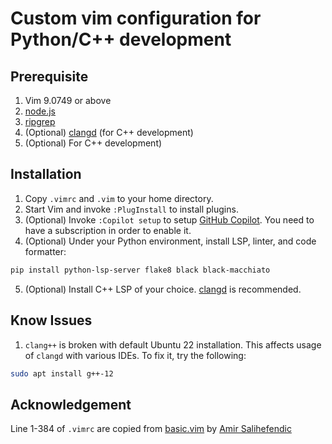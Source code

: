 # Custom vim configuration for Python/C++ development
## Prerequisite 
1. Vim 9.0749 or above
2. [node.js](https://nodejs.org/en/download)
3. [ripgrep](https://github.com/BurntSushi/ripgrep)
4. (Optional) [clangd](https://clangd.llvm.org/installation.html) (for C++ development)
5. (Optional) For C++ development)

## Installation
1. Copy `.vimrc` and `.vim` to your home directory.
2. Start Vim and invoke `:PlugInstall` to install plugins.
3. (Optional) Invoke `:Copilot setup` to setup [GitHub Copilot](https://github.com/features/copilot). You need to have a subscription in order to enable it.
4. (Optional) Under your Python environment, install LSP, linter, and code formatter:
```bash
pip install python-lsp-server flake8 black black-macchiato
```
5. (Optional) Install C++ LSP of your choice. [clangd](https://clangd.llvm.org/installation.html) is recommended.

## Know Issues
1. `clang++` is broken with default Ubuntu 22 installation. This affects usage of `clangd` with various IDEs. To fix it, try the following:
```bash
sudo apt install g++-12
```

## Acknowledgement
Line 1-384 of `.vimrc` are copied from [basic.vim](https://github.com/amix/vimrc/blob/master/vimrcs/basic.vim) by [Amir Salihefendic](https://github.com/amix)
